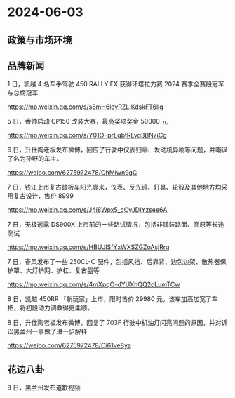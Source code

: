 
# 2024-06-03

## 政策与市场环境

## 品牌新闻

1 日，凯越 4 名车手驾驶 450 RALLY EX 获得环塔拉力赛 2024 赛季全赛段冠军与总榜冠军

https://mp.weixin.qq.com/s/s8mH6ieyRZLIKdskFT6llg

5 日，香帅启动 CP150 改装大赛，最高奖项奖金 50000 元

https://mp.weixin.qq.com/s/Y01OFprEqbtRLvq3BN7iCg

6 日，升仕陶老板发布微博，回应了行驶中仪表归零、发动机异响等问题，并嘲讽了名为孙野的车主。

https://weibo.com/6275972478/OhMiwn9gC

7 日，钱江上市复古踏板车阳光壹米，仪表、反光镜、灯具、轮毂及其他地方均采用复古设计，售价 8999

https://mp.weixin.qq.com/s/J4i8Wpx5_cOyJDIYzsee6A

7 日，无极透露 DS900X 上市前的一些路试情况，包括非铺装路面、高原等长途测试

https://mp.weixin.qq.com/s/HBUJlSfYxWXSZGZoAsjRrg

7 日，春风发布了一些 250CL-C 配件，包括风挡、后靠背、边包边架、散热器保护罩、大灯护网、护杠、复古盔等

https://mp.weixin.qq.com/s/4mXpqO-dYUXhQQ2oLumTCw

8 日，凯越 450RR 「新玩家」上市，限时售价 29980 元。该车加高加宽了车把，将初段动力调教得更柔顺。

8 日，升仕陶老板发布微博，回复了 703F 行驶中机油灯闪亮问题的原因，并对诉讼黑兰州一事做了进一步解释

https://weibo.com/6275972478/Oi61ve8ya

## 花边八卦

8 日，黑兰州发布道歉视频
